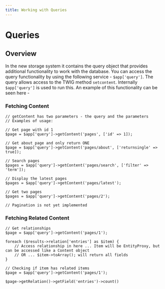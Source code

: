 ```yaml
---
title: Working with Queries
---
```

Queries
========

Overview
--------

In the new storage system it contains the query object that provides additional 
functionality to work with the database. You can access the query functionality 
by using the following service - `$app['query']`. The query allows access to the 
TWIG method `setcontent`. Internally `$app['query']` is used to run this. An example 
of this functionality can be seen here - 

### Fetching Content
```
// getContent has two parameters - the query and the parameters
// Examples of usage:

// Get page with id 1
$page = $app['query']->getContent('pages', ['id' => 1]);

// Get about page and only return ONE
$page = $app['query']->getContent('pages/about', ['returnsingle' => true]);

// Search pages
$pages = $app['query']->getContent('pages/search', ['filter' => 'term']);

// Display the latest pages
$pages = $app['query']->getContent('pages/latest');

// Get two pages
$pages = $app['query']->getContent('pages/2');

// Pagination is not yet implemented
```

### Fetching Related Content
```
// Get relationships
$page = $app['query']->getContent('pages/1');

foreach ($results->relation['entries'] as $item) {
    // Access relationship in here ... Item will be EntityProxy, but can be accessed like a Content object
    // OR ... $item->toArray(); will return all fields
}

// Checking if item has related items
$page = $app['query']->getContent('pages/1');

$page->getRelation()->getField('entries')->count()
```
